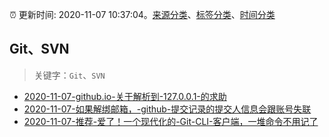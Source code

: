 :alarm_clock: 更新时间: 2020-11-07 10:37:04。[来源分类](../README.md)、[标签分类](../TAGS.md)、[时间分类](../TIMELINE.md)

## Git、SVN


> 关键字：`Git`、`SVN`



- [2020-11-07-github.io-关于解析到-127.0.0.1-的求助](https://www.v2ex.com/t/722728) 
- [2020-11-07-如果解绑邮箱，-github-提交记录的提交人信息会跟账号失联](https://www.v2ex.com/t/722709) 
- [2020-11-07-推荐-爱了！一个现代化的-Git-CLI-客户端，一堆命令不用记了](https://toutiao.io/k/s3pgs9r) 